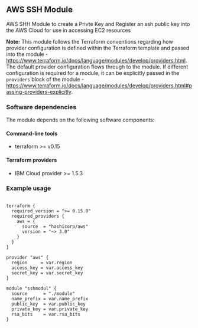 ## AWS SSH Module 

AWS SHH Module to create a Privte Key and Register an ssh public key into the AWS Cloud  for use in accessing EC2 resources


**Note:** This module follows the Terraform conventions regarding how provider configuration is defined within the Terraform template and passed into the module - https://www.terraform.io/docs/language/modules/develop/providers.html. The default provider configuration flows through to the module. If different configuration is required for a module, it can be explicitly passed in the `providers` block of the module - https://www.terraform.io/docs/language/modules/develop/providers.html#passing-providers-explicitly.

### Software dependencies

The module depends on the following software components:

#### Command-line tools

- terraform >= v0.15

#### Terraform providers

- IBM Cloud provider >= 1.5.3

### Example usage

```hcl-terraform

terraform {
  required_version = ">= 0.15.0"
  required_providers {
    aws = {
      source  = "hashicorp/aws"
      version = "~> 3.0"
    }
  }
}

provider "aws" {
  region     = var.region
  access_key = var.access_key
  secret_key = var.secret_key
}

module "sshmodul" {
  source      = "./module"
  name_prefix = var.name_prefix
  public_key  = var.public_key
  private_key = var.private_key
  rsa_bits    = var.rsa_bits
}

```

